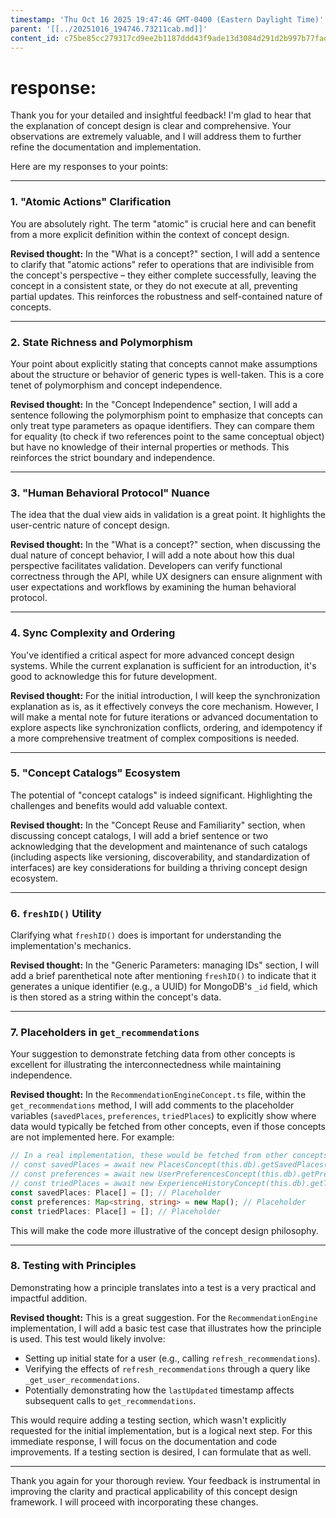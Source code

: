 ```yaml
---
timestamp: 'Thu Oct 16 2025 19:47:46 GMT-0400 (Eastern Daylight Time)'
parent: '[[../20251016_194746.73211cab.md]]'
content_id: c75be85cc279317cd9ee2b1187ddd43f9ade13d3084d291d2b997b77fad53d02
---
```


# response:

Thank you for your detailed and insightful feedback! I'm glad to hear that the explanation of concept design is clear and comprehensive. Your observations are extremely valuable, and I will address them to further refine the documentation and implementation.

Here are my responses to your points:

***

### 1. "Atomic Actions" Clarification

You are absolutely right. The term "atomic" is crucial here and can benefit from a more explicit definition within the context of concept design.

**Revised thought:**
In the "What is a concept?" section, I will add a sentence to clarify that "atomic actions" refer to operations that are indivisible from the concept's perspective – they either complete successfully, leaving the concept in a consistent state, or they do not execute at all, preventing partial updates. This reinforces the robustness and self-contained nature of concepts.

***

### 2. State Richness and Polymorphism

Your point about explicitly stating that concepts cannot make assumptions about the structure or behavior of generic types is well-taken. This is a core tenet of polymorphism and concept independence.

**Revised thought:**
In the "Concept Independence" section, I will add a sentence following the polymorphism point to emphasize that concepts can only treat type parameters as opaque identifiers. They can compare them for equality (to check if two references point to the same conceptual object) but have no knowledge of their internal properties or methods. This reinforces the strict boundary and independence.

***

### 3. "Human Behavioral Protocol" Nuance

The idea that the dual view aids in validation is a great point. It highlights the user-centric nature of concept design.

**Revised thought:**
In the "What is a concept?" section, when discussing the dual nature of concept behavior, I will add a note about how this dual perspective facilitates validation. Developers can verify functional correctness through the API, while UX designers can ensure alignment with user expectations and workflows by examining the human behavioral protocol.

***

### 4. Sync Complexity and Ordering

You've identified a critical aspect for more advanced concept design systems. While the current explanation is sufficient for an introduction, it's good to acknowledge this for future development.

**Revised thought:**
For the initial introduction, I will keep the synchronization explanation as is, as it effectively conveys the core mechanism. However, I will make a mental note for future iterations or advanced documentation to explore aspects like synchronization conflicts, ordering, and idempotency if a more comprehensive treatment of complex compositions is needed.

***

### 5. "Concept Catalogs" Ecosystem

The potential of "concept catalogs" is indeed significant. Highlighting the challenges and benefits would add valuable context.

**Revised thought:**
In the "Concept Reuse and Familiarity" section, when discussing concept catalogs, I will add a brief sentence or two acknowledging that the development and maintenance of such catalogs (including aspects like versioning, discoverability, and standardization of interfaces) are key considerations for building a thriving concept design ecosystem.

***

### 6. `freshID()` Utility

Clarifying what `freshID()` does is important for understanding the implementation's mechanics.

**Revised thought:**
In the "Generic Parameters: managing IDs" section, I will add a brief parenthetical note after mentioning `freshID()` to indicate that it generates a unique identifier (e.g., a UUID) for MongoDB's `_id` field, which is then stored as a string within the concept's data.

***

### 7. Placeholders in `get_recommendations`

Your suggestion to demonstrate fetching data from other concepts is excellent for illustrating the interconnectedness while maintaining independence.

**Revised thought:**
In the `RecommendationEngineConcept.ts` file, within the `get_recommendations` method, I will add comments to the placeholder variables (`savedPlaces`, `preferences`, `triedPlaces`) to explicitly show where data would typically be fetched from other concepts, even if those concepts are not implemented here. For example:

```typescript
// In a real implementation, these would be fetched from other concepts:
// const savedPlaces = await new PlacesConcept(this.db).getSavedPlaces(userId);
// const preferences = await new UserPreferencesConcept(this.db).getPreferences(userId);
// const triedPlaces = await new ExperienceHistoryConcept(this.db).getTriedPlaces(userId);
const savedPlaces: Place[] = []; // Placeholder
const preferences: Map<string, string> = new Map(); // Placeholder
const triedPlaces: Place[] = []; // Placeholder
```

This will make the code more illustrative of the concept design philosophy.

***

### 8. Testing with Principles

Demonstrating how a principle translates into a test is a very practical and impactful addition.

**Revised thought:**
This is a great suggestion. For the `RecommendationEngine` implementation, I will add a basic test case that illustrates how the principle is used. This test would likely involve:

* Setting up initial state for a user (e.g., calling `refresh_recommendations`).
* Verifying the effects of `refresh_recommendations` through a query like `_get_user_recommendations`.
* Potentially demonstrating how the `lastUpdated` timestamp affects subsequent calls to `get_recommendations`.

This would require adding a testing section, which wasn't explicitly requested for the initial implementation, but is a logical next step. For this immediate response, I will focus on the documentation and code improvements. If a testing section is desired, I can formulate that as well.

***

Thank you again for your thorough review. Your feedback is instrumental in improving the clarity and practical applicability of this concept design framework. I will proceed with incorporating these changes.
